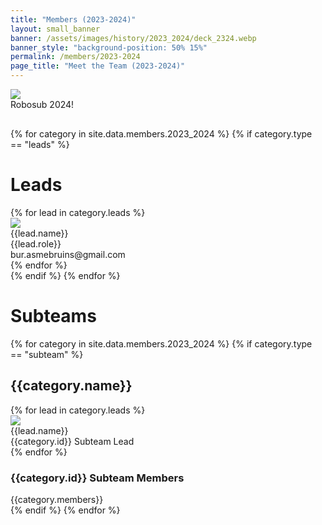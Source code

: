 ```yaml
---
title: "Members (2023-2024)"
layout: small_banner
banner: /assets/images/history/2023_2024/deck_2324.webp
banner_style: "background-position: 50% 15%"
permalink: /members/2023-2024
page_title: "Meet the Team (2023-2024)"
---
```

<div class="bur-wide-container" style="margin-bottom:30px;">
  <div class="col-sm-8" style="display:block;margin:auto;">
    <img class="bur-photo" src="{{site.base_url}}/assets/images/history/2023_2024/robosub_2024.webp" decoding="async">
    <div class="bur-caption">Robosub 2024!</div>
  </div>
</div>

<div class="bur-wide-container bur-members" markdown="0">
  {% for category in site.data.members.2023_2024 %}
    {% if category.type == "leads" %}
      <div class="row bur-subteam-row justify-content-center align-items-center">
        <h1>Leads</h1>
        {% for lead in category.leads %}
          <div class="col bur-profile">
            <img class="bur-lead-image" src="{{site.base_url}}/{% if lead.photo %}{{lead.photo}}{% else %}assets/images/members/blank_profile.webp{% endif %}" decoding="async">
            <div class="bur-lead-description">
              <div class="bur-lead-name">{{lead.name}}</div>
              <div class="bur-profile-role">{{lead.role}}</div>
              <div>bur.asmebruins@gmail.com</div>
            </div>
          </div>
        {% endfor %}
      </div>
    {% endif %}
  {% endfor %}

  <div class="row bur-subteam-row">
    <h1> Subteams</h1>
  </div>
  {% for category in site.data.members.2023_2024 %}
    {% if category.type == "subteam" %}
      <div class="row bur-subteam-row">
        <h2>{{category.name}}</h2>
        {% for lead in category.leads %}
          <div class="col-xl-4  bur-profile">
            <img class="bur-profile-image" src="{{site.base_url}}/{% if lead.photo %}{{lead.photo}}{% else %}assets/images/members/blank_profile.webp{% endif %}" loading="lazy" decoding="async">
              <div class="bur-lead-description">
                <div class="bur-subteam-lead-name">{{lead.name}}</div>
                <div class="bur-profile-role">{{category.id}} Subteam Lead</div>
              </div>      
          </div>
        {% endfor %}
        <div class="col">
          <h3>{{category.id}} Subteam Members</h3>
          <div class="bur-subteam-members">
            {{category.members}}
          </div>
        </div>
      </div>
    {% endif %}
  {% endfor %}
</div>
